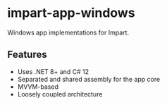 # impart-app-windows

Windows app implementations for Impart.

## Features

* Uses .NET 8+ and C# 12
* Separated and shared assembly for the app core
* MVVM-based
* Loosely coupled architecture
